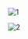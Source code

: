 
![1](https://github.com/user-attachments/assets/d44408c7-f34d-4fc9-ace7-f910f3d726ef)


![2](https://github.com/user-attachments/assets/526bce4c-285e-48a3-a981-098a392d9743)
